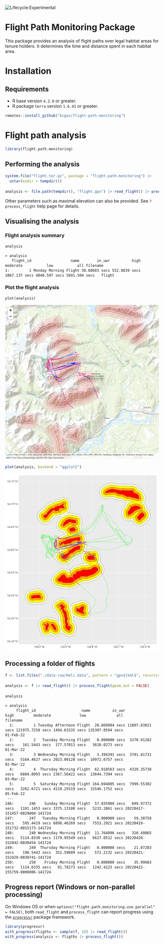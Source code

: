 ![Lifecycle:Experimental](https://img.shields.io/badge/Lifecycle-Experimental-339999)

# Flight Path Monitoring Package

This package provides an analysis of flight paths over legal habitat areas for tenure holders. It determines the time and distance spent in each habitat area.

# Installation

## Requirements

- R base version `4.2.0` or greater.
- R package `terra` version `1.6.41` or greater.

```r
remotes::install_github("bcgov/flight-path-monitoring")
```

# Flight path analysis

```r
library(flight.path.monitoring)

```

## Performing the analysis
```r
system.file("flight.tar.gz", package = "flight.path.monitoring") |>
  untar(exdir = tempdir())

analysis <- file.path(tempdir(), "flight.gpx") |> read_flight() |> process_flight()
```

Other parameters such as maximal elevation can also be provided. See `?process_flight` help page for details.

## Visualising the analysis

### Flight analysis summary
```r
analysis
```

```
> analysis
   flight_id                  name        in_uwr          high      moderate           low           all filename
1:         1 Monday Morning Flight 30.88603 secs 552.8839 secs 1067.137 secs 4040.597 secs 5691.504 secs   flight
```

### Plot the flight analysis

```
plot(analysis)
```
![](./.github/assets/leaflet.png)

```r
plot(analysis, backend = "ggplot2")
```
![](./.github/assets/ggplot.png)

## Processing a folder of flights
```r
f <- list.files("./data-raw/Heli data", pattern = "gpx$|kml$", recursive = TRUE, full.names = TRUE)

analysis <- f |> read_flight() |> process_flight(geom_out = FALSE)
  
analysis
```

```
> analysis
     flight_id                     name          in_uwr             high         moderate             low              all                       filename
  1:         1 Tuesday Afternoon Flight  28.869984 secs 11807.83021 secs 121975.7258 secs 1494.63335 secs 135307.0594 secs                      01-Feb-22
  2:         2   Tuesday Morning Flight   0.000000 secs  3270.91282 secs    161.5443 secs  177.57013 secs   3610.0273 secs                      01-Mar-22
  3:         3 Wednesday Morning Flight   3.394391 secs  3781.81731 secs   5164.4627 secs 2023.00128 secs  10972.6757 secs                      02-Mar-22
  4:         4  Thursday Morning Flight  62.918563 secs  4329.35738 secs   6884.8993 secs 2367.56422 secs  13644.7394 secs                      03-Mar-22
  5:         5  Saturday Morning Flight 164.694805 secs  7999.55302 secs   3262.6721 secs 4119.25519 secs  15546.1752 secs                      05-Feb-22
 ---                                                                                                                                                     
246:       246    Sunday Morning Flight  57.035988 secs   699.97372 secs   1101.1453 secs 3375.13108 secs   5233.2861 secs 20220417-151457-0029060-141724
247:       247   Tuesday Morning Flight   0.000000 secs    59.38758 secs    595.4419 secs 6898.46269 secs   7553.2921 secs 20220419-151732-0015173-141724
248:       248 Wednesday Morning Flight  11.764096 secs   320.49865 secs   5114.8330 secs 1179.95549 secs   6627.0512 secs 20220420-152042-0030454-141724
249:       249  Thursday Morning Flight   0.000000 secs    21.07283 secs    198.5443 secs  352.59609 secs    572.2132 secs 20220421-152429-0030741-141724
250:       250    Friday Morning Flight   0.000000 secs    35.99603 secs   1114.6335 secs   91.78273 secs   1242.4123 secs 20220422-155759-0006006-141724
```

## Progress report (Windows or non-parallel processing)

On Windows OS or when `options("flight.path.monitoring.use.parallel" = FALSE)`, both `read_flight` and `process_flight` can report progress using the [`progressr`](https://github.com/HenrikBengtsson/progressr) package framework.

```r
library(progressr)
with_progress(fligths <- sample(f, 10) |> read_flight())
with_progress(analysis <- fligths |> process_flight())
```
